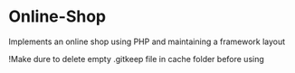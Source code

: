 # Online-Shop
Implements an online shop using PHP and maintaining a framework layout

!Make dure to delete empty .gitkeep file in cache folder before using

